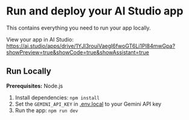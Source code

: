 # Run and deploy your AI Studio app

This contains everything you need to run your app locally.

View your app in AI Studio: https://ai.studio/apps/drive/1YJl3rouiVaegI6fwoGT6Li1Pl84mwGpa?showPreview=true&showCode=true&showAssistant=true

## Run Locally

**Prerequisites:**  Node.js


1. Install dependencies:
   `npm install`
2. Set the `GEMINI_API_KEY` in [.env.local](.env.local) to your Gemini API key
3. Run the app:
   `npm run dev`
